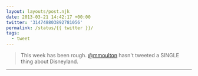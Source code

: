```yaml
---
layout: layouts/post.njk
date: 2013-03-21 14:42:17 +00:00
twitter: '314748803892781056'
permalink: /status/{{ twitter }}/
tags: 
  - tweet
---
```


> This week has been rough. [@mmoulton](https://twitter.com/mmoulton) hasn't tweeted a SINGLE thing about Disneyland.

---
